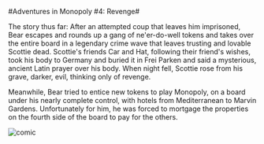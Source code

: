 #Adventures in Monopoly #4: Revenge#

The story thus far: After an attempted coup that leaves him imprisoned, Bear escapes and rounds up a gang of ne'er-do-well tokens and takes over the entire board in a legendary crime wave that leaves trusting and lovable Scottie dead. Scottie's friends Car and Hat, following their friend's wishes, took his body to Germany and buried it in Frei Parken and said a mysterious, ancient Latin prayer over his body. When night fell, Scottie rose from his grave, darker, evil, thinking only of revenge.

Meanwhile, Bear tried to entice new tokens to play Monopoly, on a board under his nearly complete control, with hotels from Mediterranean to Marvin Gardens. Unfortunately for him, he was forced to mortgage the properties on the fourth side of the board to pay for the others.

![](http://westkarana.com/wp-content/uploads/2009/02/comic.jpg "comic")


